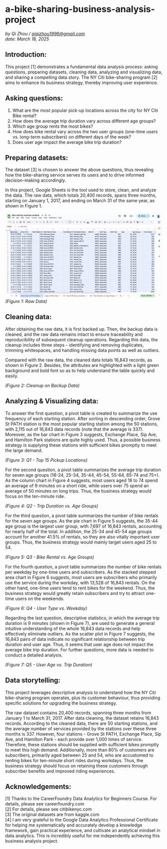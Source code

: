# a-bike-sharing-business-analysis-project
*by Qi Zhou / qiqizhou1996@gmail.com*  
*date: March 18, 2025*  

## Introduction:
<p>This project [1] demonstrates a fundamental data analysis process: asking questions, preparing datasets, cleaning data, analyzing and visualizing data, and sharing a compelling data story. The NY Citi bike-sharing program [2] aims to enhance its business strategy, thereby improving user experience.</p>  

## Asking questions:
1. What are the most popular pick-up locations across the city for NY Citi Bike rental?  
2. How does the average trip duration vary across different age groups?  
3. Which age group rents the most bikes?  
4. How does bike rental vary across the two user groups (one-time users vs. long-term subscribers) on different days of the week?  
5. Does user age impact the average bike trip duration?

## Preparing datasets:
<p>The dataset [3] is chosen to answer the above questions, thus revealing how the bike-sharing service serves its users and to drive informed decision-making accordingly.</p>
<p>In this project, Google Sheets is the tool used to store, clean, and analyze the data. The raw data, which totals 20,400 records, spans three months, starting on January 1, 2017, and ending on March 31 of the same year, as shown in Figure 1.</p>  

![Figure 1: Raw Data](/figures/Raw%20Data.png)
*(Figure 1: Raw Data)* 

## Cleaning data:
<p>After obtaining the raw data, it is first backed up. Then, the backup data is cleaned, and the raw data remains intact to ensure traceability and reproducibility of subsequent cleanup operations. Regarding this data, the cleanup includes three steps - identifying and removing duplicates, trimming whitespaces, and handling missing data points as well as outliers.</p>    
<p>Compared with the raw data, the cleaned data totals 16,843 records, as shown in Figure 2. Besides, the attributes are highlighted with a light green background and bold font so as to help understand the table quickly and easily.</p>    

*(Figure 2: Cleanup on Backup Data)*

## Analyzing & Visualizing data:
<p>To answer the first question, a pivot table is created to summarize the use frequency of each starting station. After sorting in descending order, Grove St PATH station is the most popular starting station among the 50 stations, with 2,115 out of 16,843 data records (note that the average is 337). Moreover, as the bar chart in Figure 3 suggests, Exchange Place, Sip Ave, and Hamilton Park stations are quite highly used. Thus, a possible business strategy is supplying these stations with sufficient bikes promptly to meet the large demand.</p>  

*(Figure 3: Q1 - Top 15 Pickup Locations)*

<p>For the second question, a pivot table summarizes the average trip duration for seven age groups (18-24, 25-34, 35-44, 45-54, 55-64, 65-74 and 75+). As the column chart in Figure 4 suggests, most users aged 18 to 74 spend an average of 9 minutes on a short ride, while users over 75 spend an average of 50 minutes on long trips. Thus, the business strategy would focus on the ten-minute ride.</p>    

*(Figure 4: Q2 - Trip Duration vs. Age Groups)*

<p>For the third question, a pivot table summarizes the number of bike rentals for the seven age groups. As the pie chart in Figure 5 suggests, the 35-44 age group is the largest user group, with 7,697 of 16,843 rentals, accounting for nearly half of the total. In addition, the 25-34 and 45-54 age groups account for another 41.5% of rentals, so they are also vitally important user groups. Thus, the business strategy would mainly target users aged 25 to 54.</p>    

*(Figure 5: Q3 - Bike Rental vs. Age Groups)*

<p>For the fourth question, a pivot table summarizes the number of bike rentals per weekday by one-time users and subscribers. As the stacked stepped area chart in Figure 6 suggests, most users are subscribers who primarily use the service during the workday, with 13,528 of 16,843 rentals. On the other hand, one-time users tend to rent bikes for the weekend. Thus, the business strategy would greatly retain subscribers and try to attract one-time users on the weekends.</p>    

*(Figure 6: Q4 - User Type vs. Weekday)*

<p>Regarding the last question, descriptive statistics, in which the average trip duration is 9 minutes (shown in Figure 7), are used to generate a general intuitive understanding of the whole 16,843 data records and help effectively eliminate outliers. As the scatter plot in Figure 7 suggests, the 16,843 pairs of data indicate no significant relationship between trip duration and user age. Thus, it seems that user age does not impact the average bike trip duration. For further questions, more data is needed to conduct a detailed analysis.</p>  

*(Figure 7: Q5 - User Age vs. Trip Duration)*

## Data storytelling:
<p>This project leverages descriptive analysis to understand how the NY Citi bike-sharing program operates, plus its customer behaviour, thus providing specific solutions for upgrading the business strategy.</p>  
<p>The raw dataset contains 20,400 records, spanning three months from January 1 to March 31, 2017. After data cleaning, the dataset retains 16,843 records. According to the cleaned data, there are 50 starting stations, and the average number of services provided by the stations over these three months is 337. However, four stations - Grove St PATH, Exchange Place, Sip Ave, and Hamilton Park - each provide over 1,000 times of service. Therefore, these stations should be supplied with sufficient bikes promptly to meet this high demand. Additionally, more than 80% of customers are subscribers, primarily aged between 25 and 54, who are accustomed to renting bikes for ten-minute short rides during workdays. Thus, the business strategy should focus on retaining these customers through subscriber benefits and improved riding experiences.</p>  

## Acknowledgements:
[1] Thanks to the CareerFoundry Data Analytics for Beginners Course. For details, please see careerfoundry.com  
[2] For details, please see citibikenyc.com  
[3] The original datasets are from kaggle.com  
[4] I am very grateful to the Google Data Analytics Professional Certificate for helping me systematically and accurately develop a knowledge framework, gain practical experience, and cultivate an analytical mindset in data analytics. This is incredibly useful for me independently achieving this business analysis project.  
